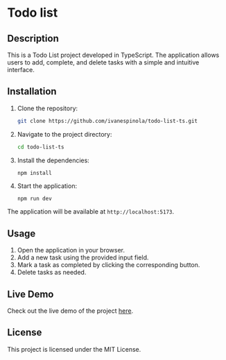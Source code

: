 # Todo list

## Description

This is a Todo List project developed in TypeScript. The application allows users to add, complete, and delete tasks with a simple and intuitive interface.

## Installation

1. Clone the repository:

   ```bash
   git clone https://github.com/ivanespinola/todo-list-ts.git
   ```

2. Navigate to the project directory:

   ```bash
   cd todo-list-ts
   ```

3. Install the dependencies:

   ```
   npm install
   ```

4. Start the application:
   ```bash
   npm run dev
   ```

The application will be available at `http://localhost:5173`.

## Usage

1. Open the application in your browser.
2. Add a new task using the provided input field.
3. Mark a task as completed by clicking the corresponding button.
4. Delete tasks as needed.

## Live Demo

Check out the live demo of the project [here](https://todo-list-ts-woad.vercel.app/).

## License

This project is licensed under the MIT License.
